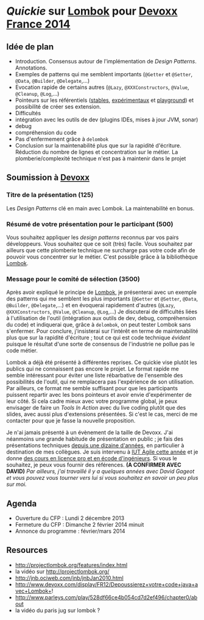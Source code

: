 _Quickie_ sur [Lombok](http://projectlombok.org/) pour [Devoxx France 2014](http://cfp.devoxx.fr/cfp/proposal/new)
=============

## Idée de plan

* Introduction. Consensus autour de l'implémentation de _Design Patterns_. Annotations.
* Exemples de patterns qui me semblent importants (`@Getter` et `@Setter`, `@Data`, `@Builder`, `@Delegate`,...)
* Evocation rapide de certains autres (`@Lazy`, `@XXXConstructors`, `@Value`, `@Cleanup`, `@Log`,...)
* Pointeurs sur les référentiels ([stables](http://projectlombok.org/features/), [expérimentaux](http://projectlombok.org/features/experimental/) et [playground](https://github.com/peichhorn/lombok-pg)) et possibilité de créer ses extension.
* Difficultés
 * intégration avec les outils de dev (plugins IDEs, mises à jour JVM, sonar)
 * debug
 * compréhension du code
* Pas d'enfermement grâce à `delombok`
* Conclusion sur la maintenabilité plus que sur la rapidité d'écriture. Réduction du nombre de lignes et concentration sur le métier. La plomberie/complexité technique n'est pas à maintenir dans le projet


## Soumission à [Devoxx](http://cfp.devoxx.fr/cfp/proposal/new)

### Titre de la présentation (125)

Les _Design Patterns_ clé en main avec Lombok. La maintenabilité en bonus.

### Résumé de votre présentation pour le participant (500)

Vous souhaitez appliquer les _design patterns_ reconnus par vos pairs développeurs. Vous souhaitez que ce soit (très) facile. Vous souhaitez par ailleurs que cette plomberie technique ne surcharge pas votre code afin de pouvoir vous concentrer sur le métier. C'est possible grâce à la bibliothèque [Lombok](http://projectlombok.org/).

### Message pour le comité de sélection (3500)

Après avoir expliqué le principe de [Lombok](http://projectlombok.org/), je présenterai avec un exemple des patterns qui me semblent les plus importants (`@Getter` et `@Setter`, `@Data`, `@Builder`, `@Delegate`,...) et en évoquerai rapidement d'autres (`@Lazy`, `@XXXConstructors`, `@Value`, `@Cleanup`, `@Log`,...) Je discuterai de difficultés liées à l'utilisation de l'outil (intégration aux outils de dev, debug, compréhension du code) et indiquerai que, grâce à `delombok`, on peut tester Lombok sans s'enfermer. Pour conclure, j'insisterai sur l'intérêt en terme de maintenabilité plus que sur la rapidité d'écriture ; tout ce qui est code technique _évident_ puisque le résultat d'une sorte de consensus de l'industrie ne pollue pas le code métier.

Lombok a déjà été présenté à différentes reprises. Ce quickie vise plutôt les publics qui ne connaissent pas encore le projet. Le format rapide me semble intéressant pour éviter une liste rébarbative de l'ensemble des possibilités de l'outil, qui ne remplacera pas l'expérience de son utilisation. Par ailleurs, ce format me semble suffisant pour que les participants puissent repartir avec les bons pointeurs et avoir envie d'expérimenter de leur côté. Si cela cadre mieux avec votre programme global, je peux envisager de faire un _Tools In Action_ avec du live coding plutôt que des slides, avec aussi plus d'extensions présentées. Si c'est le cas, merci de me contacter pour que je fasse la nouvelle proposition.

Je n'ai jamais présenté à un évènement de la taille de Devoxx. J'ai néanmoins une grande habitude de présentation en public ; je fais des présentations techniques [depuis une dizaine d'années](http://fr.linkedin.com/in/lcottereau/fr), en particulier à destination de mes collègues. Je suis intervenu à [IUT Agile cette année](http://www.iutagile.com/?page_id=25) et je donne [des cours en licence pro et en écode d'ingénieurs](https://github.com/lcottereau/maintainability-slides). Si vous le souhaitez, je peux vous fournir des références. __(A CONFIRMER AVEC DAVID)__ _Par ailleurs, j'ai travaillé il y a quelques années avec David Gageot et vous pouvez vous tourner vers lui si vous souhaitez en savoir un peu plus sur moi._

## Agenda

- Ouverture du CFP : Lundi 2 décembre 2013
- Fermeture du CFP : Dimanche 2 février 2014 minuit
- Annonce du programme : février/mars 2014

## Resources

* http://projectlombok.org/features/index.html
* la vidéo sur http://projectlombok.org/
* http://jnb.ociweb.com/jnb/jnbJan2010.html
* http://www.devoxx.com/display/FR12/Depoussierez+votre+code+java+avec+Lombok+!
* http://www.parleys.com/play/528df66ce4b054cd7d2ef496/chapter0/about
* la vidéo du paris jug sur lombok ?

